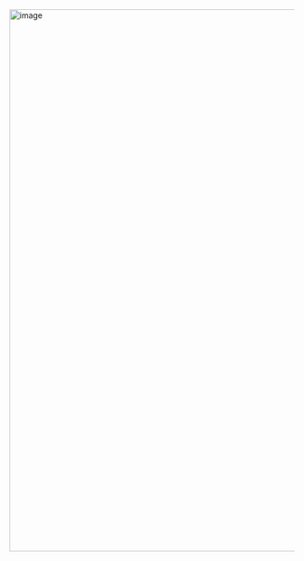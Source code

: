 <img width="1771" height="957" alt="image" src="https://github.com/user-attachments/assets/a31a3b1f-4c03-4e84-ab6d-209d387516ca" />
